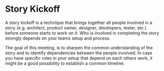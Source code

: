 # Story Kickoff

A story kickoff is a technique that brings together all people involved in a story \(e.g. architect, product owner, designer, developers, tester, etc.\) before someone starts to work on it. Who is involved in completing the story strongly depends on your teams setup and process.

The goal of this meeting, is to sharpen the common understanding of the story and to identify dependencies between the people involved. In case you have specific roles in your setup that depend on each others work, it might be a good possibility to establish a common  timeline.



